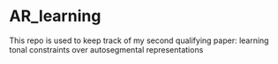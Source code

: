 # AR_learning
This repo is used to keep track of my second qualifying paper: learning tonal constraints over autosegmental representations
